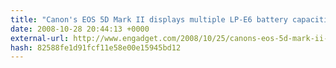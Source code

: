 ```yaml
---
title: "Canon's EOS 5D Mark II displays multiple LP-E6 battery capacities"
date: 2008-10-28 20:44:13 +0000
external-url: http://www.engadget.com/2008/10/25/canons-eos-5d-mark-ii-manages-multiple-lp-e6-battery-capacities/
hash: 82588fe1d91fcf11e58e00e15945bd12
---
```



